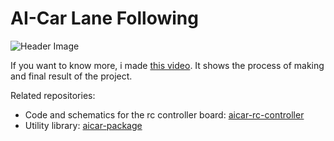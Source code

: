 # AI-Car Lane Following

![Header Image](https://github.com/mrclgl/aicar-lanefollowing/blob/master/header.jpg)

If you want to know more, i made [this video](https://youtu.be/1ZEjzniaC68). It shows the process of making and final result of the project.

Related repositories:
- Code and schematics for the rc controller board: [aicar-rc-controller](https://github.com/mrclgl/aicar-rc-controller)
- Utility library: [aicar-package](https://github.com/mrclgl/aicar-package)
